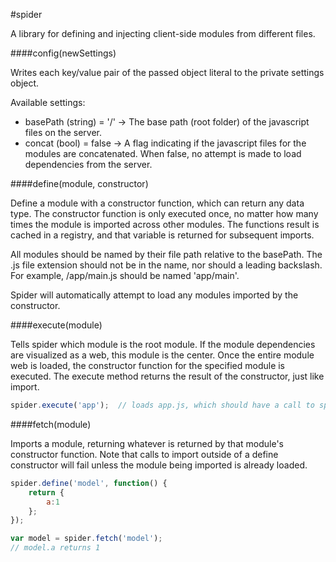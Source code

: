 #spider

A library for defining and injecting client-side modules from different files.

####config(newSettings)

Writes each key/value pair of the passed object literal to the private settings object.

Available settings:
* basePath (string) = '/' -> The base path (root folder) of the javascript files on the server.
* concat (bool) = false -> A flag indicating if the javascript files for the modules are concatenated. When false, no attempt is made to load dependencies from the server.

####define(module, constructor)

Define a module with a constructor function, which can return any data type. The constructor function is only executed once, no matter how many times the module is imported across other modules. The functions result is cached in a registry, and that variable is returned for subsequent imports.

All modules should be named by their file path relative to the basePath.  The .js file extension should not be in the name, nor should a leading backslash.  For example, /app/main.js should be named 'app/main'.

Spider will automatically attempt to load any modules imported by the constructor.

####execute(module)

Tells spider which module is the root module.  If the module dependencies are visualized as a web, this module is the center.  Once the entire module web is loaded, the constructor function for the specified module is executed.  The execute method returns the result of the constructor, just like import.

```javascript
spider.execute('app');  // loads app.js, which should have a call to spider.define()
```

####fetch(module)

Imports a module, returning whatever is returned by that module's constructor function. Note that calls to import outside of a define constructor will fail unless the module being imported is already loaded.

```javascript
spider.define('model', function() {
    return {
        a:1
    };
});

var model = spider.fetch('model');
// model.a returns 1
```
